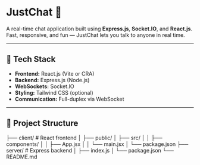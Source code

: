 
# JustChat 💬  
A real-time chat application built using **Express.js**, **Socket.IO**, and **React.js**. Fast, responsive, and fun — JustChat lets you talk to anyone in real time.

---

## 🚀 Tech Stack

- **Frontend:** React.js (Vite or CRA)
- **Backend:** Express.js (Node.js)
- **WebSockets:** Socket.IO
- **Styling:** Tailwind CSS (optional)
- **Communication:** Full-duplex via WebSocket

---

## 📁 Project Structure

├── client/ # React frontend
│ ├── public/
│ ├── src/
│ │ ├── components/
│ │ ├── App.jsx
│ │ └── main.jsx
│ └── package.json
├── server/ # Express backend
│ ├── index.js
│ └── package.json
└── README.md
